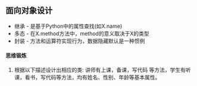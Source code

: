 ## 面向对象设计

* 继承 - 是基于Python中的属性查找\(如X.name\)
* 多态 - 在X.method方法中，method的意义取决于X的类型
* 封装 - 方法和运算符实现行为，数据隐藏默认是一种惯例


#### 思维锻炼

1. 根据以下描述设计出相应的类:
讲师有上课，备课，写代码 等方法，学生有听课，看书，写代码等方法，均有姓名、性别、年龄等基本属性。
